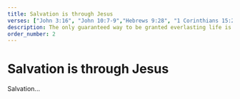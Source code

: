 ```yaml
---
title: Salvation is through Jesus
verses: ["John 3:16", "John 10:7-9","Hebrews 9:28", "1 Corinthians 15:22"]
description: The only guaranteed way to be granted everlasting life is through repentance and submission to the Lord Jesus Christ.
order_number: 2
---
```


# Salvation is through Jesus

Salvation...